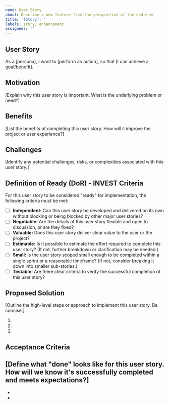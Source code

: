 ```yaml
---
name: User Story
about: Describe a new feature from the perspective of the end-user
title: '[Story]: '
labels: story, enhancement
assignees: ''
---
```


## User Story

As a [persona], I want to [perform an action], so that [I can achieve a goal/benefit].

## Motivation

[Explain why this user story is important. What is the underlying problem or need?]

## Benefits

[List the benefits of completing this user story. How will it improve the project or user experience?]

## Challenges

[Identify any potential challenges, risks, or complexities associated with this user story.]

## Definition of Ready (DoR) - INVEST Criteria

For this user story to be considered "ready" for implementation, the following criteria must be met:

- [ ] **Independent:** Can this user story be developed and delivered on its own without blocking or being blocked by other major user stories?
- [ ] **Negotiable:** Are the details of this user story flexible and open to discussion, or are they fixed?
- [ ] **Valuable:** Does this user story deliver clear value to the user or the project?
- [ ] **Estimable:** Is it possible to estimate the effort required to complete this user story? (If not, further breakdown or clarification may be needed.)
- [ ] **Small:** Is the user story scoped small enough to be completed within a single sprint or a reasonable timeframe? (If not, consider breaking it down into smaller sub-stories.)
- [ ] **Testable:** Are there clear criteria to verify the successful completion of this user story?

## Proposed Solution

[Outline the high-level steps or approach to implement this user story. Be concise.]

1.
2.
3.

## Acceptance Criteria

## [Define what "done" looks like for this user story. How will we know it's successfully completed and meets expectations?]

-
-
